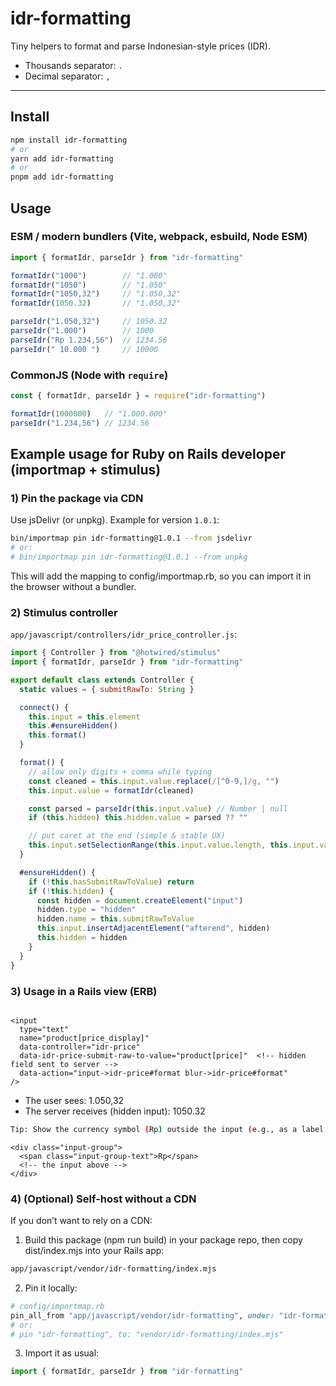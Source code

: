 # idr-formatting

Tiny helpers to format and parse Indonesian-style prices (IDR).

- Thousands separator: `.`
- Decimal separator: `,`

---

## Install

```sh
npm install idr-formatting
# or
yarn add idr-formatting
# or
pnpm add idr-formatting
```

## Usage
### ESM / modern bundlers (Vite, webpack, esbuild, Node ESM)

```js
import { formatIdr, parseIdr } from "idr-formatting"

formatIdr("1000")        // "1.000"
formatIdr("1050")        // "1.050"
formatIdr("1050,32")     // "1.050,32"
formatIdr(1050.32)       // "1.050,32"

parseIdr("1.050,32")     // 1050.32
parseIdr("1.000")        // 1000
parseIdr("Rp 1.234,56")  // 1234.56
parseIdr(" 10.000 ")     // 10000
```

### CommonJS (Node with `require`)

```js
const { formatIdr, parseIdr } = require("idr-formatting")

formatIdr(1000000)   // "1.000.000"
parseIdr("1.234,56") // 1234.56
```


## Example usage for Ruby on Rails developer (importmap + stimulus)

### 1) Pin the package via CDN

Use jsDelivr (or unpkg). Example for version `1.0.1`:

```bash
bin/importmap pin idr-formatting@1.0.1 --from jsdelivr
# or:
# bin/importmap pin idr-formatting@1.0.1 --from unpkg
```

This will add the mapping to config/importmap.rb, so you can import it in the browser without a bundler.

### 2) Stimulus controller
`app/javascript/controllers/idr_price_controller.js`:

```js
import { Controller } from "@hotwired/stimulus"
import { formatIdr, parseIdr } from "idr-formatting"

export default class extends Controller {
  static values = { submitRawTo: String }

  connect() {
    this.input = this.element
    this.#ensureHidden()
    this.format()
  }

  format() {
    // allow only digits + comma while typing
    const cleaned = this.input.value.replace(/[^0-9,]/g, "")
    this.input.value = formatIdr(cleaned)

    const parsed = parseIdr(this.input.value) // Number | null
    if (this.hidden) this.hidden.value = parsed ?? ""

    // put caret at the end (simple & stable UX)
    this.input.setSelectionRange(this.input.value.length, this.input.value.length)
  }

  #ensureHidden() {
    if (!this.hasSubmitRawToValue) return
    if (!this.hidden) {
      const hidden = document.createElement("input")
      hidden.type = "hidden"
      hidden.name = this.submitRawToValue
      this.input.insertAdjacentElement("afterend", hidden)
      this.hidden = hidden
    }
  }
}
```

### 3) Usage in a Rails view (ERB)
```erb

<input
  type="text"
  name="product[price_display]"
  data-controller="idr-price"
  data-idr-price-submit-raw-to-value="product[price]"  <!-- hidden field sent to server -->
  data-action="input->idr-price#format blur->idr-price#format"
/>
```
- The user sees: 1.050,32
- The server receives (hidden input): 1050.32

```bash
Tip: Show the currency symbol (Rp) outside the input (e.g., as a label or addon) instead of inside the value, so the caret position isn’t affected.
```

```erb
<div class="input-group">
  <span class="input-group-text">Rp</span>
  <!-- the input above -->
</div>
```

### 4) (Optional) Self-host without a CDN

If you don’t want to rely on a CDN:

1. Build this package (npm run build) in your package repo, then copy dist/index.mjs into your Rails app:

```bash
app/javascript/vendor/idr-formatting/index.mjs
```

2. Pin it locally:
```rb
# config/importmap.rb
pin_all_from "app/javascript/vendor/idr-formatting", under: "idr-formatting"
# or:
# pin "idr-formatting", to: "vendor/idr-formatting/index.mjs"
```

3. Import it as usual:
```js
import { formatIdr, parseIdr } from "idr-formatting"
```

